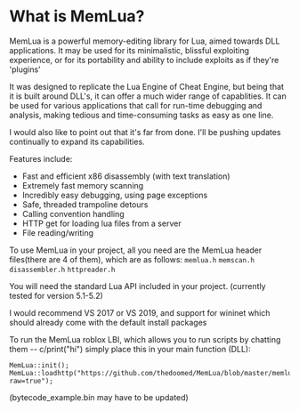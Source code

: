 # What is MemLua?
MemLua is a powerful memory-editing library for Lua, aimed towards DLL applications.
It may be used for its minimalistic, blissful exploiting experience, or for its
portability and ability to include exploits as if they're 'plugins'

It was designed to replicate the Lua Engine of Cheat Engine, but being
that it is built around DLL's, it can offer a much wider range of capablities.
It can be used for various applications that call for run-time debugging
and analysis, making tedious and time-consuming tasks as easy as one line.

I would also like to point out that it's far from done.
I'll be pushing updates continually to expand its capabilities.

Features include:
- Fast and efficient x86 disassembly (with text translation)
- Extremely fast memory scanning
- Incredibly easy debugging, using page exceptions
- Safe, threaded trampoline detours
- Calling convention handling
- HTTP get for loading lua files from a server
- File reading/writing

To use MemLua in your project, all you need are the
MemLua header files(there are 4 of them),
which are as follows:
`memlua.h`
`memscan.h`
`disassembler.h`
`httpreader.h`

You will need the standard Lua API included in your project. (currently tested for version 5.1-5.2)

I would recommend VS 2017 or VS 2019,
and support for wininet which should already come
with the default install packages


To run the MemLua roblox LBI, which allows you to run scripts by chatting them -- c/print("hi")
simply place this in your main function (DLL):

```
MemLua::init();
MemLua::loadhttp("https://github.com/thedoomed/MemLua/blob/master/memlua_lbi.lua?raw=true");
```
(bytecode_example.bin may have to be updated)
